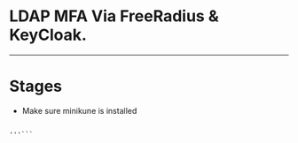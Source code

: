 # LDAP MFA Via FreeRadius & KeyCloak.

-----


# Stages

* Make sure minikune is installed

```'''

'''```